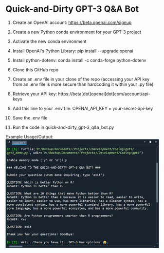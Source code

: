 # Quick-and-Dirty GPT-3 Q&A Bot

1. Create an OpenAI account: https://beta.openai.com/signup

2. Create a new Python conda environment for your GPT-3 project

3. Activate the new conda environment

4. Install OpenAI's Python Library: pip install --upgrade openai

5. Install python-dotenv: conda install -c conda-forge python-dotenv

6. Clone this GitHub repo

8. Create an .env file in your clone of the repo (accessing your API key from an .env file is more secure than hardcoding it within your .py file)

9. Retrieve your API key: https://beta[dot]openai[dot]com/account/api-keys

10. Add this line to your .env file: OPENAI_API_KEY = your-secret-api-key

11. Save the .env file

12. Run the code in quick-and-dirty_gpt-3_q&a_bot.py

Example Usage/Output:
![enter image description here](gpt3_opinions.jpg)
